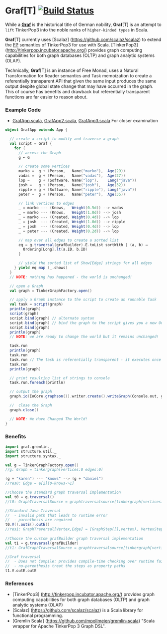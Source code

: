 # Graf[T] [![Build Status](https://api.travis-ci.org/dkrieg/Graf.png?branch=master)](http://travis-ci.org/dkrieg/Graf)
While a [**Graf**](https://en.wikipedia.org/wiki/Graf) is the historical title of German nobility, 
**Graf**[T] is an attempt to `lift` TinkerPop3 into the noble ranks of `higher-kinded types` in Scala.

**Graf**[T] currently uses [Scalaz] (https://github.com/scalaz/scalaz) to extend the 
[FP](https://en.wikipedia.org/wiki/Functional_programming) semantics of TinkerPop3 for use with Scala. 
[TinkerPop3] (http://tinkerpop.incubator.apache.org/) provides graph computing capabilities for both graph databases 
(OLTP) and graph analytic systems (OLAP).

Technically, **Graf**[T] is an instance of Free Monad, uses a Natural Transformation for Reader semantics and Task 
memoization to create a referentially transparent API that given the same input produces the same output despite global 
state change that may have occurred in the graph.  This of course has benefits and drawback but referentially 
transparent functions are far easier to reason about. 

### Example Code
* [GrafApp.scala](https://github.com/dkrieg/Graf/blob/master/src/example/scala/graf/GrafApp.scala), 
[GrafApp2.scala](https://github.com/dkrieg/Graf/blob/master/src/example/scala/graf/GrafApp2.scala),
[GrafApp3.scala](https://github.com/dkrieg/Graf/blob/master/src/example/scala/graf/GrafApp3.scala) 
For closer examination
```scala
object GrafApp extends App {

  // create a script to modify and traverse a graph
  val script = Graf {
    for {
      // access the Graph
      g ← G

      // create some vertices
      marko =  g + (Person,   Name("marko"),  Age(29))
      vadas =  g + (Person,   Name("vadas"),  Age(27))
      lop =    g + (Software, Name("lop"),    Lang("java"))
      josh =   g + (Person,   Name("josh"),   Age(32))
      ripple = g + (Software, Name("ripple"), Lang("java"))
      peter =  g + (Person,   Name("peter"),  Age(35))

      // link vertices to edges
      _ = marko --- (Knows,   Weight(0.5d)) --> vadas
      _ = marko --- (Knows,   Weight(1.0d)) --> josh
      _ = marko --- (Created, Weight(0.4d)) --> lop
      _ = josh  --- (Created, Weight(1.0d)) --> ripple
      _ = josh  --- (Created, Weight(0.4d)) --> lop
      _ = peter --- (Created, Weight(0.2d)) --> lop

      // map over all edges to create a sorted list
      eq = g.traversal(grafBuilder).E.toList sortWith { (a, b) ⇒
        Ordering[Long].lt(a.ID, b.ID)
      }

      // yield the sorted list of Show[Edge] strings for all edges
    } yield eq map (_.shows)
  }
  // NOTE: nothing has happened - the world is unchanged!

  // open a Graph
  val graph = TinkerGraphFactory.open()

  // apply a Graph instance to the script to create an runnable Task
  val task = script(graph)
  println(graph)
  script(graph)
  script.bind(graph) // alternate syntax
  script.bind(graph) // bind the graph to the script gives you a new One Time Task - but does not alter the graph
  script.bind(graph)
  println(graph)
  // NOTE: we are ready to change the world but it remains unchanged!

  task.run
  println(graph)
  task.run
  task.run // The task is referentially transparent - it executes once and memoizes the results
  task.run
  println(graph)

  // print resulting list of strings to console
  task.run.foreach(println)

  // output the graph
  graph.io(IoCore.graphson()).writer.create().writeGraph(Console.out, graph)

  //  close the Graph
  graph.close()

  // NOTE: We Have Changed The World!
}
```

### Benefits
```scala
import graf.gremlin._
import structure.util._
import structure.syntax._

val g = TinkerGraphFactory.open()             
//g: Graph = tinkergraph[vertices:0 edges:0]

(g + "karen") --- "knows" --> (g + "daniel")  
//res0: Edge = e[2][0-knows->1]

//Choose the standard graph traversal implementation
val t0 = g.traversal()                        
//t0: GraphTraversalSource = graphtraversalsource[tinkergraph[vertices:2 edges:1], standard]

//Standard Java Traversal 
//  - invalid path that leads to runtime error
//  - parenthesis are required
t0.V().outE().outE()                          
//res1: GraphTraversal[Vertex,Edge] = [GraphStep([],vertex), VertexStep(OUT,edge), VertexStep(OUT,edge)]  
      
//Choose the custom grafBuilder graph traversal implementation
val t1 = g.traversal(grafBuilder)             
//t1: GrafGraphTraversalSource = graphtraversalsource[tinkergraph[vertices:2 edges:1], standard]

//Graf traversal
//  - Does not Compile: provides compile-time checking over runtime failure
//  - no-parenthesis treat the steps as property paths
t1.V.outE.outE                                

```
### References
* [TinkerPop3] (http://tinkerpop.incubator.apache.org/) provides graph computing capabilities for both graph databases (OLTP) and graph analytic systems (OLAP)
* [Scalaz] (https://github.com/scalaz/scalaz) is a Scala library for functional programming.
* [Gremlin Scala] (https://github.com/mpollmeier/gremlin-scala) "Scala wrapper for Apache TinkerPop 3 Graph DSL".
